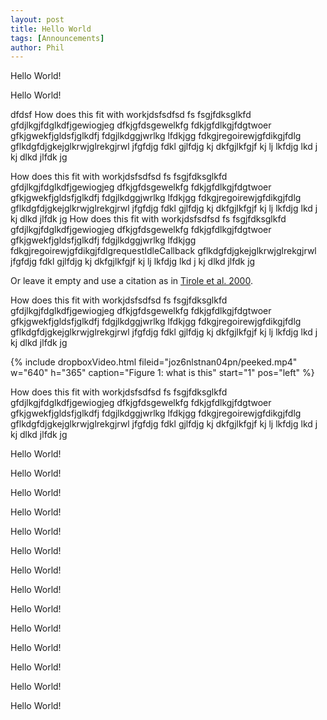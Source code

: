 ```yaml
---
layout: post
title: Hello World
tags: [Announcements]
author: Phil
---
```



Hello World!


Hello World!

dfdsf
How does this fit with workjdsfsdfsd fs fsgjfdksglkfd gfdjlkgjfdglkdfjgewiogjeg
dfkjgfdsgewelkfg fdkjgfdlkgjfdgtwoer gfkjgwekfjgldsfjglkdfj fdgjlkdggjwrlkg lfdkjgg
fdkgjregoirewjgfdikgjfdlg gflkdgfdjgkejglkrwjglrekgjrwl  jfgfdjg fdkl gjlfdjg kj 
 dkfgjlkfgjf kj lj lkfdjg lkd j kj dlkd jlfdk jg

How does this fit with workjdsfsdfsd fs fsgjfdksglkfd gfdjlkgjfdglkdfjgewiogjeg
dfkjgfdsgewelkfg fdkjgfdlkgjfdgtwoer gfkjgwekfjgldsfjglkdfj fdgjlkdggjwrlkg lfdkjgg
fdkgjregoirewjgfdikgjfdlg gflkdgfdjgkejglkrwjglrekgjrwl  jfgfdjg fdkl gjlfdjg kj 
 dkfgjlkfgjf kj lj lkfdjg lkd j kj dlkd jlfdk jg
How does this fit with workjdsfsdfsd fs fsgjfdksglkfd gfdjlkgjfdglkdfjgewiogjeg
dfkjgfdsgewelkfg fdkjgfdlkgjfdgtwoer gfkjgwekfjgldsfjglkdfj fdgjlkdggjwrlkg lfdkjgg
fdkgjregoirewjgfdikgjfdlgrequestIdleCallback gflkdgfdjgkejglkrwjglrekgjrwl  jfgfdjg fdkl gjlfdjg kj 
 dkfgjlkfgjf kj lj lkfdjg lkd j kj dlkd jlfdk jg


Or leave it empty and use a citation as in [Tirole et al. 2000].


How does this fit with workjdsfsdfsd fs fsgjfdksglkfd gfdjlkgjfdglkdfjgewiogjeg
dfkjgfdsgewelkfg fdkjgfdlkgjfdgtwoer gfkjgwekfjgldsfjglkdfj fdgjlkdggjwrlkg lfdkjgg
fdkgjregoirewjgfdikgjfdlg gflkdgfdjgkejglkrwjglrekgjrwl  jfgfdjg fdkl gjlfdjg kj 
dkfgjlkfgjf kj lj lkfdjg lkd j kj dlkd jlfdk jg

{% include dropboxVideo.html 
  fileid="joz6nlstnan04pn/peeked.mp4"
  w="640" h="365" 
  caption="Figure 1: what is this" 
  start="1"
  pos="left"
%}

How does this fit with workjdsfsdfsd fs fsgjfdksglkfd gfdjlkgjfdglkdfjgewiogjeg
dfkjgfdsgewelkfg fdkjgfdlkgjfdgtwoer gfkjgwekfjgldsfjglkdfj fdgjlkdggjwrlkg lfdkjgg
fdkgjregoirewjgfdikgjfdlg gflkdgfdjgkejglkrwjglrekgjrwl  jfgfdjg fdkl gjlfdjg kj 
 dkfgjlkfgjf kj lj lkfdjg lkd j kj dlkd jlfdk jg


Hello World!

Hello World!


Hello World!

Hello World!


Hello World!

Hello World!


Hello World!

Hello World!


Hello World!

Hello World!

Hello World!

Hello World!


Hello World!

Hello World!



<!-- Link References -->

[Tirole et al. 2000]: https://doi.org/10.2139/ssrn.224008 " Tirole, J., & Lerner, J. (2000). The Simple Economics of Open Source. Ssrn, L(2). "